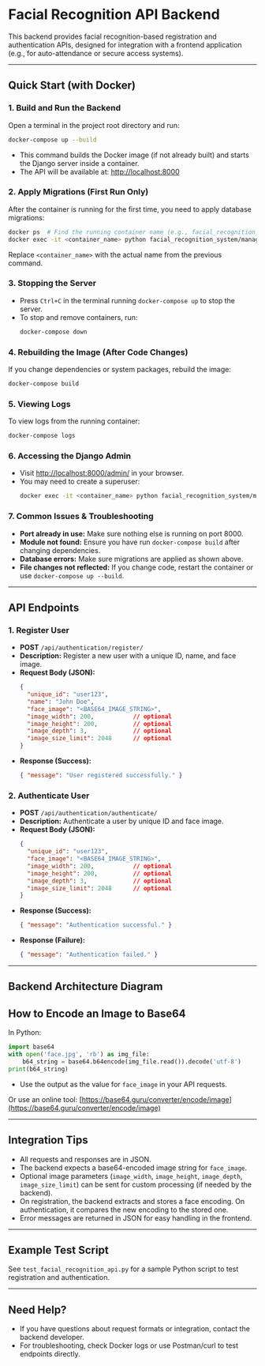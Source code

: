 # Facial Recognition API Backend

This backend provides facial recognition-based registration and authentication APIs, designed for integration with a frontend application (e.g., for auto-attendance or secure access systems).

---

## Quick Start (with Docker)

### 1. **Build and Run the Backend**

Open a terminal in the project root directory and run:
```bash
docker-compose up --build
```
- This command builds the Docker image (if not already built) and starts the Django server inside a container.
- The API will be available at: [http://localhost:8000](http://localhost:8000)

### 2. **Apply Migrations (First Run Only)**
After the container is running for the first time, you need to apply database migrations:
```bash
docker ps  # Find the running container name (e.g., facial_recognition_app-web-1)
docker exec -it <container_name> python facial_recognition_system/manage.py migrate
```
Replace `<container_name>` with the actual name from the previous command.

### 3. **Stopping the Server**
- Press `Ctrl+C` in the terminal running `docker-compose up` to stop the server.
- To stop and remove containers, run:
  ```bash
  docker-compose down
  ```


  

### 4. **Rebuilding the Image (After Code Changes)**
If you change dependencies or system packages, rebuild the image:
```bash
docker-compose build
```

### 5. **Viewing Logs**
To view logs from the running container:
```bash
docker-compose logs
```

### 6. **Accessing the Django Admin**
- Visit [http://localhost:8000/admin/](http://localhost:8000/admin/) in your browser.
- You may need to create a superuser:
  ```bash
  docker exec -it <container_name> python facial_recognition_system/manage.py createsuperuser
  ```

### 7. **Common Issues & Troubleshooting**
- **Port already in use:** Make sure nothing else is running on port 8000.
- **Module not found:** Ensure you have run `docker-compose build` after changing dependencies.
- **Database errors:** Make sure migrations are applied as shown above.
- **File changes not reflected:** If you change code, restart the container or use `docker-compose up --build`.

---

## API Endpoints

### 1. **Register User**
- **POST** `/api/authentication/register/`
- **Description:** Register a new user with a unique ID, name, and face image.
- **Request Body (JSON):**
  ```json
  {
    "unique_id": "user123",
    "name": "John Doe",
    "face_image": "<BASE64_IMAGE_STRING>",
    "image_width": 200,           // optional
    "image_height": 200,          // optional
    "image_depth": 3,             // optional
    "image_size_limit": 2048      // optional
  }
  ```
- **Response (Success):**
  ```json
  { "message": "User registered successfully." }
  ```

### 2. **Authenticate User**
- **POST** `/api/authentication/authenticate/`
- **Description:** Authenticate a user by unique ID and face image.
- **Request Body (JSON):**
  ```json
  {
    "unique_id": "user123",
    "face_image": "<BASE64_IMAGE_STRING>",
    "image_width": 200,           // optional
    "image_height": 200,          // optional
    "image_depth": 3,             // optional
    "image_size_limit": 2048      // optional
  }
  ```
- **Response (Success):**
  ```json
  { "message": "Authentication successful." }
  ```
- **Response (Failure):**
  ```json
  { "message": "Authentication failed." }
  ```

---

## Backend Architecture Diagram


## How to Encode an Image to Base64

In Python:
```python
import base64
with open('face.jpg', 'rb') as img_file:
    b64_string = base64.b64encode(img_file.read()).decode('utf-8')
print(b64_string)
```
- Use the output as the value for `face_image` in your API requests.

Or use an online tool: [https://base64.guru/converter/encode/image](https://base64.guru/converter/encode/image)

---

## Integration Tips
- All requests and responses are in JSON.
- The backend expects a base64-encoded image string for `face_image`.
- Optional image parameters (`image_width`, `image_height`, `image_depth`, `image_size_limit`) can be sent for custom processing (if needed by the backend).
- On registration, the backend extracts and stores a face encoding. On authentication, it compares the new encoding to the stored one.
- Error messages are returned in JSON for easy handling in the frontend.

---

## Example Test Script

See `test_facial_recognition_api.py` for a sample Python script to test registration and authentication.

---

## Need Help?
- If you have questions about request formats or integration, contact the backend developer.
- For troubleshooting, check Docker logs or use Postman/curl to test endpoints directly. 